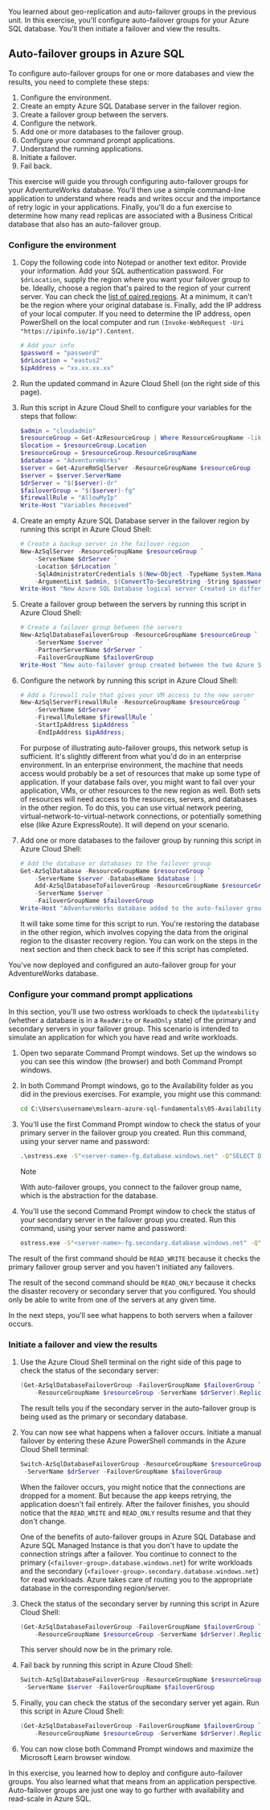 You learned about geo-replication and auto-failover groups in the previous unit. In this exercise, you'll configure auto-failover groups for your Azure SQL database. You'll then initiate a failover and view the results.

## Auto-failover groups in Azure SQL  

To configure auto-failover groups for one or more databases and view the results, you need to complete these steps:  

1. Configure the environment.
1. Create an empty Azure SQL Database server in the failover region.
1. Create a failover group between the servers.
1. Configure the network.
1. Add one or more databases to the failover group.  
1. Configure your command prompt applications.
1. Understand the running applications.
1. Initiate a failover.
1. Fail back.

This exercise will guide you through configuring auto-failover groups for your AdventureWorks database. You'll then use a simple command-line application to understand where reads and writes occur and the importance of retry logic in your applications. Finally, you'll do a fun exercise to determine how many read replicas are associated with a Business Critical database that also has an auto-failover group.  

### Configure the environment

1. Copy the following code into Notepad or another text editor. Provide your information. Add your SQL authentication password. For `$drLocation`, supply the region where you want your failover group to be. Ideally, choose a region that's paired to the region of your current server. You can check the [list of paired regions](https://docs.microsoft.com/azure/best-practices-availability-paired-regions?azure-portal=true). At a minimum, it can't be the region where your original database is. Finally, add the IP address of your local computer. If you need to determine the IP address, open PowerShell on the local computer and run `(Invoke-WebRequest -Uri "https://ipinfo.io/ip").Content`.

    ```powershell
    # Add your info
    $password = "password"
    $drLocation = "eastus2"
    $ipAddress = "xx.xx.xx.xx"
    ```

1. Run the updated command in Azure Cloud Shell (on the right side of this page).

1. Run this script in Azure Cloud Shell to configure your variables for the steps that follow:

    ```powershell
    $admin = "cloudadmin"
    $resourceGroup = Get-AzResourceGroup | Where ResourceGroupName -like <rgn>Sandbox resource group name</rgn>
    $location = $resourceGroup.Location
    $resourceGroup = $resourceGroup.ResourceGroupName
    $database = "AdventureWorks"
    $server = Get-AzureRmSqlServer -ResourceGroupName $resourceGroup
    $server = $server.ServerName
    $drServer = "$($server)-dr"
    $failoverGroup = "$($server)-fg"
    $firewallRule = "AllowMyIp"
    Write-Host "Variables Received"
    ```

1. Create an empty Azure SQL Database server in the failover region by running this script in Azure Cloud Shell:

    ```powershell
    # Create a backup server in the failover region
    New-AzSqlServer -ResourceGroupName $resourceGroup `
        -ServerName $drServer `
        -Location $drLocation `
        -SqlAdministratorCredentials $(New-Object -TypeName System.Management.Automation.PSCredential `
        -ArgumentList $admin, $(ConvertTo-SecureString -String $password -AsPlainText -Force))
    Write-Host "New Azure SQL Database logical server Created in different region"
    ```

1. Create a failover group between the servers by running this script in Azure Cloud Shell:

    ```powershell
    # Create a failover group between the servers
    New-AzSqlDatabaseFailoverGroup -ResourceGroupName $resourceGroup `
        -ServerName $server `
        -PartnerServerName $drServer `
        -FailoverGroupName $failoverGroup 
    Write-Host "New auto-failover group created between the two Azure SQL Database logical servers"
    ```

1. Configure the network by running this script in Azure Cloud Shell:

    ```powershell
    # Add a firewall rule that gives your VM access to the new server
    New-AzSqlServerFirewallRule -ResourceGroupName $resourceGroup `
        -ServerName $drServer `
        -FirewallRuleName $firewallRule `
        -StartIpAddress $ipAddress `
        -EndIpAddress $ipAddress;
    ```

    For purpose of illustrating auto-failover groups, this network setup is sufficient. It's slightly different from what you'd do in an enterprise environment. In an enterprise environment, the machine that needs access would probably be a set of resources that make up some type of application. If your database fails over, you might want to fail over your application, VMs, or other resources to the new region as well. Both sets of resources will need access to the resources, servers, and databases in the other region. To do this, you can use virtual network peering, virtual-network-to-virtual-network connections, or potentially something else (like Azure ExpressRoute). It will depend on your scenario.

1. Add one or more databases to the failover group by running this script in Azure Cloud Shell:

    ```powershell
    # Add the database or databases to the failover group
    Get-AzSqlDatabase -ResourceGroupName $resourceGroup `
        -ServerName $server -DatabaseName $database | `
        Add-AzSqlDatabaseToFailoverGroup -ResourceGroupName $resourceGroup `
        -ServerName $server `
        -FailoverGroupName $failoverGroup
    Write-Host "AdventureWorks database added to the auto-failover group"
    ```

    It will take some time for this script to run. You're restoring the database in the other region, which involves copying the data from the original region to the disaster recovery region. You can work on the steps in the next section and then check back to see if this script has completed.  

You've now deployed and configured an auto-failover group for your AdventureWorks database.

### Configure your command prompt applications

In this section, you'll use two ostress workloads to check the `Updateability` (whether a database is in a `ReadWrite` or `ReadOnly` state) of the primary and secondary servers in your failover group. This scenario is intended to simulate an application for which you have read and write workloads.  

1. Open two separate Command Prompt windows. Set up the windows so you can see this window (the browser) and both Command Prompt windows.  

1. In both Command Prompt windows, go to the Availability folder as you did in the previous exercises. For example, you might use this command:

    ```cmd
    cd C:\Users\username\mslearn-azure-sql-fundamentals\05-Availability
    ```

1. You'll use the first Command Prompt window to check the status of your primary server in the failover group you created. Run this command, using your server name and password:

    ```cmd
    .\ostress.exe -S"<server-name>-fg.database.windows.net" -Q"SELECT DATABASEPROPERTYEX(DB_NAME(),'Updateability')" -U"cloudadmin" -d"AdventureWorks" -P"password" -n1 -r5000 -oprimary
    ```

    > [!NOTE]
    > With auto-failover groups, you connect to the failover group name, which is the abstraction for the database.

1. You'll use the second Command Prompt window to check the status of your secondary server in the failover group you created. Run this command, using your server name and password:  

    ```cmd
    ostress.exe -S"<server-name>-fg.secondary.database.windows.net" -Q"SELECT DATABASEPROPERTYEX(DB_NAME(),'Updateability')" -U"cloudadmin" -d"AdventureWorks" -P"password" -n1 -r5000 -osecondary
    ```

The result of the first command should be `READ_WRITE` because it checks the primary failover group server and you haven't initiated any failovers.  

The result of the second command should be `READ_ONLY` because it checks the disaster recovery or secondary server that you configured. You should only be able to write from one of the servers at any given time.  

In the next steps, you'll see what happens to both servers when a failover occurs.  

### Initiate a failover and view the results

1. Use the Azure Cloud Shell terminal on the right side of this page to check the status of the secondary server:

    ```powershell
    (Get-AzSqlDatabaseFailoverGroup -FailoverGroupName $failoverGroup `
        -ResourceGroupName $resourceGroup -ServerName $drServer).ReplicationRole
    ```

    The result tells you if the secondary server in the auto-failover group is being used as the primary or secondary database.  

1. You can now see what happens when a failover occurs. Initiate a manual failover by entering these Azure PowerShell commands in the Azure Cloud Shell terminal:  

    ```powershell
    Switch-AzSqlDatabaseFailoverGroup -ResourceGroupName $resourceGroup `
     -ServerName $drServer -FailoverGroupName $failoverGroup
    ```

    When the failover occurs, you might notice that the connections are dropped for a moment. But because the app keeps retrying, the application doesn't fail entirely. After the failover finishes, you should notice that the `READ_WRITE` and `READ_ONLY` results resume and that they don't change.

    One of the benefits of auto-failover groups in Azure SQL Database and Azure SQL Managed Instance is that you don't have to update the connection strings after a failover. You continue to connect to the primary (`<failover-group>.database.windows.net`) for write workloads and the secondary (`<failover-group>.secondary.database.windows.net`) for read workloads. Azure takes care of routing you to the appropriate database in the corresponding region/server.

1. Check the status of the secondary server by running this script in Azure Cloud Shell:

    ```powershell
    (Get-AzSqlDatabaseFailoverGroup -FailoverGroupName $failoverGroup `
        -ResourceGroupName $resourceGroup -ServerName $drServer).ReplicationRole
    ```

    This server should now be in the primary role.

1. Fail back by running this script in Azure Cloud Shell:

    ```powershell
    Switch-AzSqlDatabaseFailoverGroup -ResourceGroupName $resourceGroup `
     -ServerName $server -FailoverGroupName $failoverGroup
    ```

1. Finally, you can check the status of the secondary server yet again. Run this script in Azure Cloud Shell:

    ```powershell
    (Get-AzSqlDatabaseFailoverGroup -FailoverGroupName $failoverGroup `
        -ResourceGroupName $resourceGroup -ServerName $drServer).ReplicationRole
    ```

1. You can now close both Command Prompt windows and maximize the Microsoft Learn browser window.

In this exercise, you learned how to deploy and configure auto-failover groups. You also learned what that means from an application perspective. Auto-failover groups are just one way to go further with availability and read-scale in Azure SQL.
